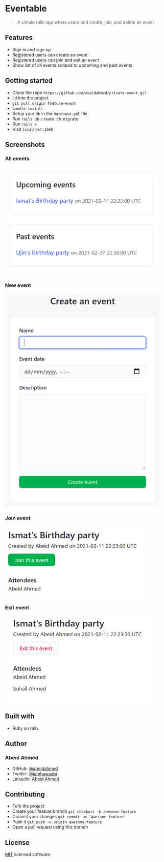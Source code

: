 # Eventable

> A simple rails app where users and create, join, and delete an event.

## Features

- Sign in and sign up
- Registered users can create an event
- Registered users can join and exit an event
- Show list of all events scoped to upcoming and past events

## Getting started

- Clone the repo `https://github.com/abeidahmed/private-event.git`
- `cd` into the project
- `git pull origin feature-event`
- `bundle install`
- Setup your `db` in the `database.yml` file
- Run `rails db:create db:migrate`
- Run `rails s`
- Visit `localhost:3000`

## Screenshots

### All events

![All events](https://github.com/abeidahmed/private-event/blob/feature-event/public/images/all_events.png)

### New event

![New event](https://github.com/abeidahmed/private-event/blob/feature-event/public/images/new_event.png)

### Join event

![Join event](https://github.com/abeidahmed/private-event/blob/feature-event/public/images/join_event.png)

### Exit event

![Exit event](https://github.com/abeidahmed/private-event/blob/feature-event/public/images/exit_event.png)

## Built with

- Ruby on rails

## Author

### Abeid Ahmed

- GitHub: [@abeidahmed](https://github.com/abeidahmed)
- Twitter: [@iamhawaabi](https://twitter.com/iamhawaabi)
- LinkedIn: [Abeid Ahmed](https://www.linkedin.com/in/abeidahmed/)

## Contributing

- Fork the project
- Create your feature branch `git checkout -b awesome-feature`
- Commit your changes `git commit -m 'Awesome feature'`
- Push it `git push -u origin awesome-feature`
- Open a pull request using this branch

## License

[MIT](https://github.com/abeidahmed/tic-tac-toe/blob/development/LICENSE) licensed software.

